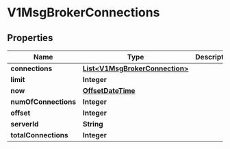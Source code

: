 # V1MsgBrokerConnections

## Properties
Name | Type | Description | Notes
------------ | ------------- | ------------- | -------------
**connections** | [**List&lt;V1MsgBrokerConnection&gt;**](V1MsgBrokerConnection.md) |  |  [optional]
**limit** | **Integer** |  |  [optional]
**now** | [**OffsetDateTime**](OffsetDateTime.md) |  |  [optional]
**numOfConnections** | **Integer** |  |  [optional]
**offset** | **Integer** |  |  [optional]
**serverId** | **String** |  |  [optional]
**totalConnections** | **Integer** |  |  [optional]
